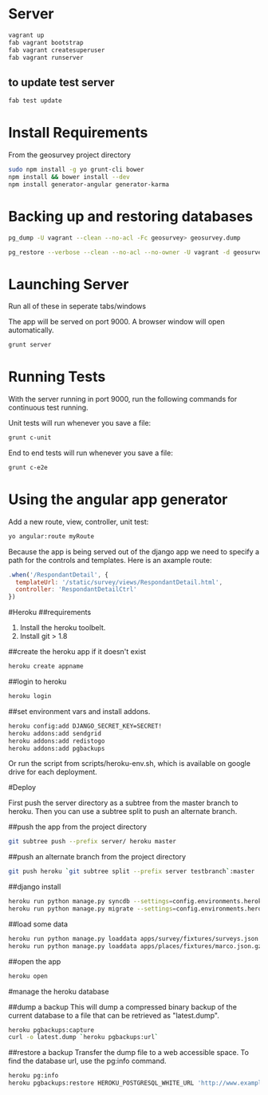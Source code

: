 # Server
```bash
vagrant up
fab vagrant bootstrap
fab vagrant createsuperuser
fab vagrant runserver
```

## to update test server
```bash
fab test update
```

# Install Requirements
From the geosurvey project directory
```bash
sudo npm install -g yo grunt-cli bower
npm install && bower install --dev
npm install generator-angular generator-karma
```

# Backing up and restoring databases

```bash
pg_dump -U vagrant --clean --no-acl -Fc geosurvey> geosurvey.dump
```

```bash
pg_restore --verbose --clean --no-acl --no-owner -U vagrant -d geosurvey geosurvey.dump
```
# Launching Server
Run all of these in seperate tabs/windows

The app will be served on port 9000.  A browser window will open automatically.
```bash
grunt server
```
# Running Tests

With the server running in port 9000, run the following commands for continuous test running.

Unit tests will run whenever you save a file:

```bash
grunt c-unit
```

End to end tests will run whenever you save a file:


```bash
grunt c-e2e
```


# Using the angular app generator

Add a new route, view, controller, unit test:
```bash
yo angular:route myRoute
```

Because the app is being served out of the django app we need to specify a path for the controls and templates.  Here is an axample route:

```javascript
.when('/RespondantDetail', {
  templateUrl: '/static/survey/views/RespondantDetail.html',
  controller: 'RespondantDetailCtrl'
})
```

#Heroku
##requirements
1. Install the heroku toolbelt.
2. Install git > 1.8

##create the heroku app if it doesn't exist
```bash
heroku create appname
```

##login to heroku
```bash
heroku login
```

##set environment vars and install addons.
```bash
heroku config:add DJANGO_SECRET_KEY=SECRET!
heroku addons:add sendgrid
heroku addons:add redistogo
heroku addons:add pgbackups

```

Or run the script from scripts/heroku-env.sh, which is available on google drive for each deployment.

#Deploy

First push the server directory as a subtree from the master branch to heroku.  Then you can use a subtree split to push an alternate branch.

##push the app from the project directory
```bash
git subtree push --prefix server/ heroku master
```

##push an alternate branch from the project directory
```bash
git push heroku `git subtree split --prefix server testbranch`:master
```

##django install
```bash
heroku run python manage.py syncdb --settings=config.environments.heroku
heroku run python manage.py migrate --settings=config.environments.heroku
```

##load some data
```bash
heroku run python manage.py loaddata apps/survey/fixtures/surveys.json --settings=config.environments.heroku
heroku run python manage.py loaddata apps/places/fixtures/marco.json.gz --settings=config.environments.heroku
```

##open the app
```bash
heroku open
```

#manage the heroku database

##dump a backup
This will dump a compressed binary backup of the current database to a file that can be retrieved as "latest.dump".
```bash
heroku pgbackups:capture
curl -o latest.dump `heroku pgbackups:url`
```

##restore a backup
Transfer the dump file to a web accessible space.  To find the database url, use the pg:info command.
```bash
heroku pg:info
heroku pgbackups:restore HEROKU_POSTGRESQL_WHITE_URL 'http://www.example.org/latest.dump'
```


